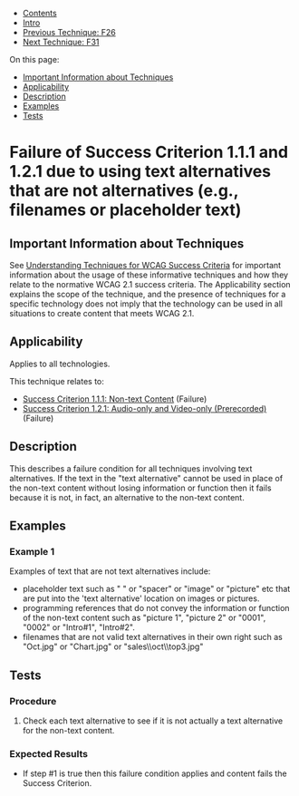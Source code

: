 -   [Contents](https://www.w3.org/WAI/WCAG21/Techniques/#techniques "Table of Contents")
-   [Intro](https://www.w3.org/WAI/WCAG21/Techniques/#introduction "Introduction to Techniques")
-   [Previous Technique: F26](F26)
-   [Next Technique: F31](F31)

On this page:

-   [Important Information about Techniques](#important-information)
-   [Applicability](#applicability)
-   [Description](#description)
-   [Examples](#examples)
-   [Tests](#tests)

Failure of Success Criterion 1.1.1 and 1.2.1 due to using text alternatives that are not alternatives (e.g., filenames or placeholder text)
===========================================================================================================================================

Important Information about Techniques
--------------------------------------

See [Understanding Techniques for WCAG Success Criteria](https://www.w3.org/WAI/WCAG21/Understanding/understanding-techniques) for important information about the usage of these informative techniques and how they relate to the normative WCAG 2.1 success criteria. The Applicability section explains the scope of the technique, and the presence of techniques for a specific technology does not imply that the technology can be used in all situations to create content that meets WCAG 2.1.

Applicability
-------------

Applies to all technologies.

This technique relates to:

-   [Success Criterion 1.1.1: Non-text Content](https://www.w3.org/WAI/WCAG21/Understanding/non-text-content) (Failure)
-   [Success Criterion 1.2.1: Audio-only and Video-only (Prerecorded)](https://www.w3.org/WAI/WCAG21/Understanding/audio-only-and-video-only-prerecorded) (Failure)

Description
-----------

This describes a failure condition for all techniques involving text alternatives. If the text in the "text alternative" cannot be used in place of the non-text content without losing information or function then it fails because it is not, in fact, an alternative to the non-text content.

Examples
--------

### Example 1

Examples of text that are not text alternatives include:

-   placeholder text such as " " or "spacer" or "image" or "picture" etc that are put into the 'text alternative' location on images or pictures.
-   programming references that do not convey the information or function of the non-text content such as "picture 1", "picture 2" or "0001", "0002" or "Intro\#1", "Intro\#2".
-   filenames that are not valid text alternatives in their own right such as "Oct.jpg" or "Chart.jpg" or "sales\\\\oct\\\\top3.jpg"

Tests
-----

### Procedure

1.  Check each text alternative to see if it is not actually a text alternative for the non-text content.

### Expected Results

-   If step \#1 is true then this failure condition applies and content fails the Success Criterion.
